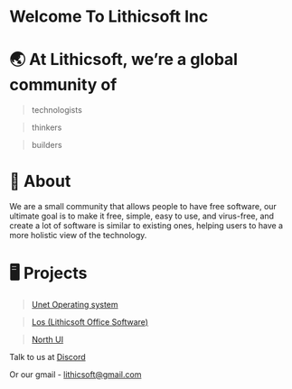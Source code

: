 # Welcome To Lithicsoft Inc

# 🌏 At Lithicsoft, we’re a global community of
> technologists

> thinkers

> builders

# 🐢 About
We are a small community that allows people to have free software, our ultimate goal is to make it free, simple, easy to use, and virus-free, and create a lot of software is similar to existing ones, helping users to have a more holistic view of the technology.

# 🖥️ Projects
> [Unet Operating system](https://unet.lithicsoft.repl.co/)

> [Los (Lithicsoft Office Software)](https://los.lithicsoft.repl.co/)

> [North UI](https://github.com/Lithicsoft-Inc/NorthUI)


Talk to us at [Discord](https://discord.gg/AZ9SmxeGgP)

Or our gmail - lithicsoft@gmail.com

